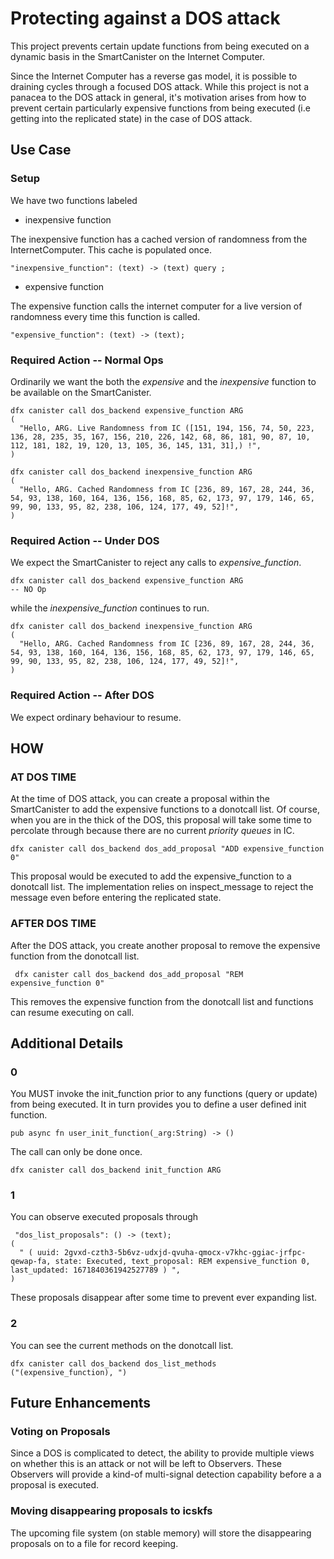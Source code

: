 # Protecting against a DOS attack
This project prevents certain update functions from being executed on a dynamic basis in the SmartCanister on the Internet Computer.

Since the Internet Computer has a reverse gas model, it is possible to draining cycles through a focused DOS attack. While this project is not a panacea to the DOS attack in general, it's motivation arises from how to prevent certain particularly expensive functions from being executed (i.e getting into the replicated state) in the case of DOS attack.

## Use Case

### Setup
We have two functions labeled 
- inexpensive function

 The inexpensive function has a cached version of randomness from the InternetComputer. This cache is populated once.

 ```
 "inexpensive_function": (text) -> (text) query ;
 ```


- expensive function

The expensive function calls the internet computer for a live version of randomness every time this function is called.

```
"expensive_function": (text) -> (text);
```

### Required Action -- Normal Ops

Ordinarily we want the both the *expensive* and the *inexpensive* function to be available on the SmartCanister.

```
dfx canister call dos_backend expensive_function ARG
(
  "Hello, ARG. Live Randomness from IC ([151, 194, 156, 74, 50, 223, 136, 28, 235, 35, 167, 156, 210, 226, 142, 68, 86, 181, 90, 87, 10, 112, 181, 182, 19, 120, 13, 105, 36, 145, 131, 31],) !",
)
```

```
dfx canister call dos_backend inexpensive_function ARG
(
  "Hello, ARG. Cached Randomness from IC [236, 89, 167, 28, 244, 36, 54, 93, 138, 160, 164, 136, 156, 168, 85, 62, 173, 97, 179, 146, 65, 99, 90, 133, 95, 82, 238, 106, 124, 177, 49, 52]!",
)
```

### Required Action -- Under DOS

We expect the SmartCanister to reject any calls to *expensive_function*. 

```
dfx canister call dos_backend expensive_function ARG
-- NO Op
```

while the *inexpensive_function* continues to run.
```
dfx canister call dos_backend inexpensive_function ARG
(
  "Hello, ARG. Cached Randomness from IC [236, 89, 167, 28, 244, 36, 54, 93, 138, 160, 164, 136, 156, 168, 85, 62, 173, 97, 179, 146, 65, 99, 90, 133, 95, 82, 238, 106, 124, 177, 49, 52]!",
)
```

### Required Action -- After DOS

We expect ordinary behaviour to resume. 

## HOW

### AT DOS TIME
At the time of DOS attack, you can create a proposal within the SmartCanister to add the expensive functions to a donotcall list. Of course, when you are in the thick of the DOS, this proposal will take some time to percolate through because there are no current *priority queues* in IC.

```
dfx canister call dos_backend dos_add_proposal "ADD expensive_function 0"
```
This proposal would be executed to add the expensive_function to a donotcall list. The implementation relies on inspect_message to reject the message even before entering the replicated state.


### AFTER DOS TIME

After the DOS attack, you create another proposal to remove the expensive function from the donotcall list. 

```
 dfx canister call dos_backend dos_add_proposal "REM expensive_function 0"
```

This removes the expensive function from the donotcall list and functions can resume executing on call.



## Additional Details 

### 0
You MUST invoke the init_function prior to any functions (query or update) from being executed. It in turn provides you to define a user defined init function.

```
pub async fn user_init_function(_arg:String) -> ()
```

The call can only be done once.

```
dfx canister call dos_backend init_function ARG
```

### 1
You can observe executed proposals through
```
 "dos_list_proposals": () -> (text);
(
  " ( uuid: 2gvxd-czth3-5b6vz-udxjd-qvuha-qmocx-v7khc-ggiac-jrfpc-qewap-fa, state: Executed, text_proposal: REM expensive_function 0, last_updated: 1671840361942527789 ) ",
)
```
These proposals disappear after some time to prevent ever expanding list.

### 2
You can see the current methods on the donotcall list.
```
dfx canister call dos_backend dos_list_methods
("(expensive_function), ")
```

## Future Enhancements

### Voting on Proposals
Since a DOS is complicated to detect, the ability to provide multiple views on whether this is an attack or not will be left to Observers. These Observers will provide a kind-of multi-signal detection capability before a a proposal is executed.

### Moving disappearing proposals to icskfs
The upcoming file system (on stable memory) will store the disappearing proposals on to a file for record keeping.